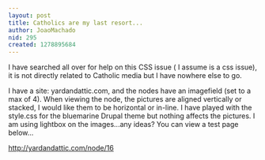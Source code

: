 ```yaml
---
layout: post
title: Catholics are my last resort...
author: JoaoMachado
nid: 295
created: 1278895684
---
```

<p>I have searched all over for help on this CSS issue ( I assume is a css issue), it is not directly related to Catholic media but I have nowhere else to go.</p>
<p>I have a site: yardandattic.com, and the nodes have an imagefield (set to a max of 4). When viewing the node, the pictures are aligned vertically or stacked, I would like them to be horizontal or in-line. I have played with the style.css for the bluemarine Drupal theme but nothing affects the pictures. I am using lightbox on the images...any ideas? You can view a test page below...</p>
<p><a href="http://yardandattic.com/node/16" target="_blank">http://yardandattic.com/node/16</a></p>
